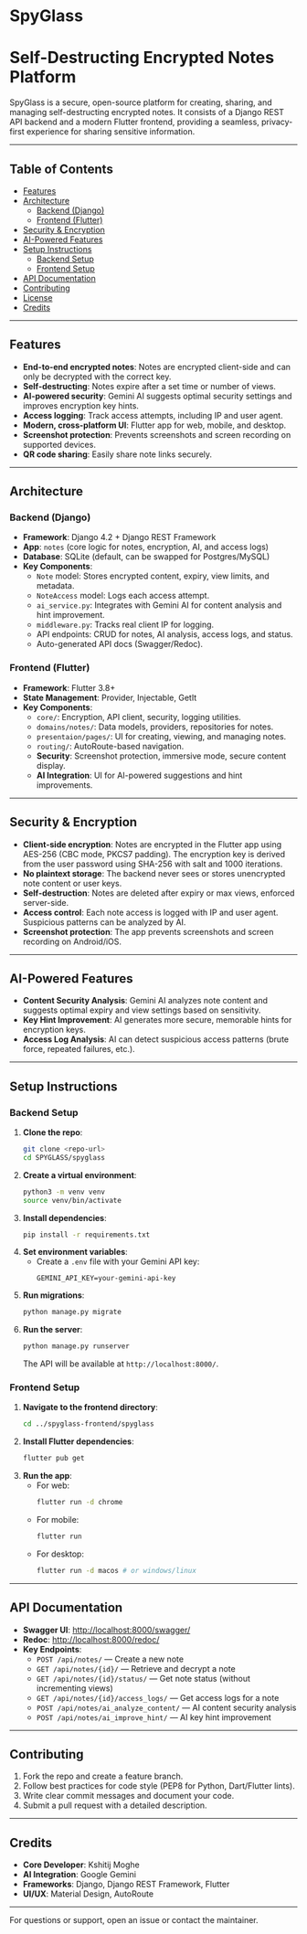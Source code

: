# SpyGlass

Self-Destructing Encrypted Notes Platform
=========================================

SpyGlass is a secure, open-source platform for creating, sharing, and managing self-destructing encrypted notes. It consists of a Django REST API backend and a modern Flutter frontend, providing a seamless, privacy-first experience for sharing sensitive information.

---

## Table of Contents
- [Features](#features)
- [Architecture](#architecture)
  - [Backend (Django)](#backend-django)
  - [Frontend (Flutter)](#frontend-flutter)
- [Security & Encryption](#security--encryption)
- [AI-Powered Features](#ai-powered-features)
- [Setup Instructions](#setup-instructions)
  - [Backend Setup](#backend-setup)
  - [Frontend Setup](#frontend-setup)
- [API Documentation](#api-documentation)
- [Contributing](#contributing)
- [License](#license)
- [Credits](#credits)

---

## Features
- **End-to-end encrypted notes**: Notes are encrypted client-side and can only be decrypted with the correct key.
- **Self-destructing**: Notes expire after a set time or number of views.
- **AI-powered security**: Gemini AI suggests optimal security settings and improves encryption key hints.
- **Access logging**: Track access attempts, including IP and user agent.
- **Modern, cross-platform UI**: Flutter app for web, mobile, and desktop.
- **Screenshot protection**: Prevents screenshots and screen recording on supported devices.
- **QR code sharing**: Easily share note links securely.

---

## Architecture

### Backend (Django)
- **Framework**: Django 4.2 + Django REST Framework
- **App**: `notes` (core logic for notes, encryption, AI, and access logs)
- **Database**: SQLite (default, can be swapped for Postgres/MySQL)
- **Key Components**:
  - `Note` model: Stores encrypted content, expiry, view limits, and metadata.
  - `NoteAccess` model: Logs each access attempt.
  - `ai_service.py`: Integrates with Gemini AI for content analysis and hint improvement.
  - `middleware.py`: Tracks real client IP for logging.
  - API endpoints: CRUD for notes, AI analysis, access logs, and status.
  - Auto-generated API docs (Swagger/Redoc).

### Frontend (Flutter)
- **Framework**: Flutter 3.8+
- **State Management**: Provider, Injectable, GetIt
- **Key Components**:
  - `core/`: Encryption, API client, security, logging utilities.
  - `domains/notes/`: Data models, providers, repositories for notes.
  - `presentaion/pages/`: UI for creating, viewing, and managing notes.
  - `routing/`: AutoRoute-based navigation.
  - **Security**: Screenshot protection, immersive mode, secure content display.
  - **AI Integration**: UI for AI-powered suggestions and hint improvements.

---

## Security & Encryption
- **Client-side encryption**: Notes are encrypted in the Flutter app using AES-256 (CBC mode, PKCS7 padding). The encryption key is derived from the user password using SHA-256 with salt and 1000 iterations.
- **No plaintext storage**: The backend never sees or stores unencrypted note content or user keys.
- **Self-destruction**: Notes are deleted after expiry or max views, enforced server-side.
- **Access control**: Each note access is logged with IP and user agent. Suspicious patterns can be analyzed by AI.
- **Screenshot protection**: The app prevents screenshots and screen recording on Android/iOS.

---

## AI-Powered Features
- **Content Security Analysis**: Gemini AI analyzes note content and suggests optimal expiry and view settings based on sensitivity.
- **Key Hint Improvement**: AI generates more secure, memorable hints for encryption keys.
- **Access Log Analysis**: AI can detect suspicious access patterns (brute force, repeated failures, etc.).

---

## Setup Instructions

### Backend Setup
1. **Clone the repo**:
   ```bash
   git clone <repo-url>
   cd SPYGLASS/spyglass
   ```
2. **Create a virtual environment**:
   ```bash
   python3 -m venv venv
   source venv/bin/activate
   ```
3. **Install dependencies**:
   ```bash
   pip install -r requirements.txt
   ```
4. **Set environment variables**:
   - Create a `.env` file with your Gemini API key:
     ```
     GEMINI_API_KEY=your-gemini-api-key
     ```
5. **Run migrations**:
   ```bash
   python manage.py migrate
   ```
6. **Run the server**:
   ```bash
   python manage.py runserver
   ```
   The API will be available at `http://localhost:8000/`.

### Frontend Setup
1. **Navigate to the frontend directory**:
   ```bash
   cd ../spyglass-frontend/spyglass
   ```
2. **Install Flutter dependencies**:
   ```bash
   flutter pub get
   ```
3. **Run the app**:
   - For web:
     ```bash
     flutter run -d chrome
     ```
   - For mobile:
     ```bash
     flutter run
     ```
   - For desktop:
     ```bash
     flutter run -d macos # or windows/linux
     ```

---

## API Documentation
- **Swagger UI**: [http://localhost:8000/swagger/](http://localhost:8000/swagger/)
- **Redoc**: [http://localhost:8000/redoc/](http://localhost:8000/redoc/)
- **Key Endpoints**:
  - `POST /api/notes/` — Create a new note
  - `GET /api/notes/{id}/` — Retrieve and decrypt a note
  - `GET /api/notes/{id}/status/` — Get note status (without incrementing views)
  - `GET /api/notes/{id}/access_logs/` — Get access logs for a note
  - `POST /api/notes/ai_analyze_content/` — AI content security analysis
  - `POST /api/notes/ai_improve_hint/` — AI key hint improvement

---

## Contributing
1. Fork the repo and create a feature branch.
2. Follow best practices for code style (PEP8 for Python, Dart/Flutter lints).
3. Write clear commit messages and document your code.
4. Submit a pull request with a detailed description.


---

## Credits
- **Core Developer**: Kshitij Moghe
- **AI Integration**: Google Gemini
- **Frameworks**: Django, Django REST Framework, Flutter
- **UI/UX**: Material Design, AutoRoute

---

For questions or support, open an issue or contact the maintainer. 
